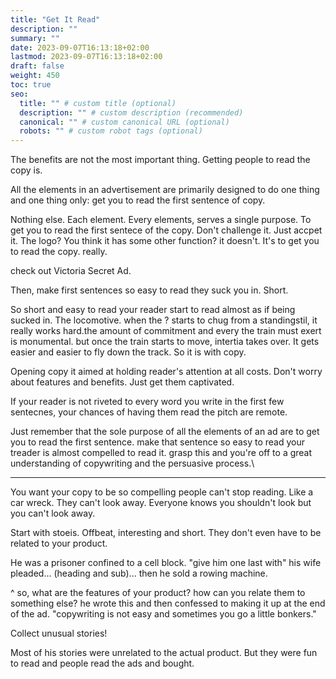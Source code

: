 ```yaml
---
title: "Get It Read"
description: ""
summary: ""
date: 2023-09-07T16:13:18+02:00
lastmod: 2023-09-07T16:13:18+02:00
draft: false
weight: 450
toc: true
seo:
  title: "" # custom title (optional)
  description: "" # custom description (recommended)
  canonical: "" # custom canonical URL (optional)
  robots: "" # custom robot tags (optional)
---
```


The benefits are not the most important thing. Getting people to read the copy is.

All the elements in an advertisement are primarily designed to do one thing and one thing only: get you to read the first sentence of copy.

Nothing else. Each element. Every elements, serves a single purpose. To get you to read the first sentece of the copy. Don't challenge it. Just accpet it. The logo? You think it has some other function? it doesn't. It's to get you to read the copy. really.

check out Victoria Secret Ad.

Then, make first sentences so easy to read they suck you in. Short.

So short and easy to read your reader start to read almost as if being sucked in. The locomotive. when the ? starts to chug from a standingstil, it really works hard.the amount of commitment and every the train must exert is monumental. but once the train starts to move, intertia takes over. It gets easier and easier to fly down the track. So it is with copy.

Opening copy it aimed at holding reader's attention at all costs. Don't worry about features and benefits. Just get them captivated.

If your reader is not riveted to every word you write in the first few sentecnes, your chances of having them read the pitch are remote.

Just remember that the sole purpose of all the elements of an ad are to get you to read the first sentence. make that sentence so easy to read your treader is almost compelled to read it. grasp this and you're off to a great understanding of copywriting and the persuasive process.\

---

You want your copy to be so compelling people can't stop reading. Like a car wreck. They can't look away. Everyone knows you shouldn't look but you can't look away.

Start with stoeis. Offbeat, interesting and short. They don't even have to be related to your product.

He was a prisoner confined to a cell block. "give him one last with" his wife pleaded... (heading and sub)... then he sold a rowing machine.

^ so, what are the features of your product? how can you relate them to something else? he wrote this and then confessed to making it up at the end of the ad. "copywriting is not easy and sometimes you go a little bonkers."

Collect unusual stories!

Most of his stories were unrelated to the actual product. But they were fun to read and people read the ads and bought.
